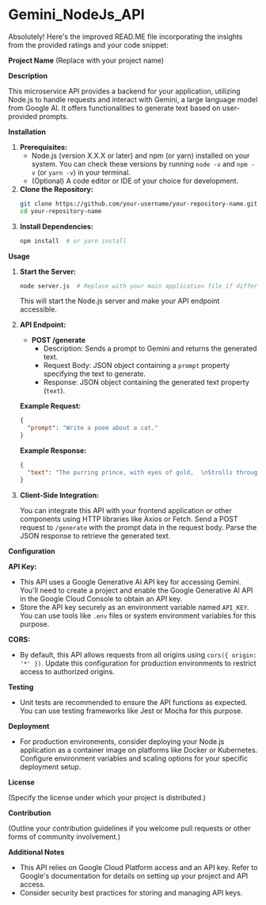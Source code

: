 # Gemini_NodeJs_API

Absolutely! Here's the improved READ.ME file incorporating the insights from the provided ratings and your code snippet:

**Project Name** (Replace with your project name)

**Description**

This microservice API provides a backend for your application, utilizing Node.js to handle requests and interact with Gemini, a large language model from Google AI. It offers functionalities to generate text based on user-provided prompts.

**Installation**

1. **Prerequisites:**
   - Node.js (version X.X.X or later) and npm (or yarn) installed on your system. You can check these versions by running `node -v` and `npm -v` (or `yarn -v`) in your terminal.
   - (Optional) A code editor or IDE of your choice for development.
2. **Clone the Repository:**
   ```bash
   git clone https://github.com/your-username/your-repository-name.git
   cd your-repository-name
   ```
3. **Install Dependencies:**
   ```bash
   npm install  # or yarn install
   ```

**Usage**

1. **Start the Server:**
   ```bash
   node server.js  # Replace with your main application file if different
   ```
   This will start the Node.js server and make your API endpoint accessible.

2. **API Endpoint:**

   - **POST /generate**
     - Description: Sends a prompt to Gemini and returns the generated text.
     - Request Body: JSON object containing a `prompt` property specifying the text to generate.
     - Response: JSON object containing the generated text property (`text`).

   **Example Request:**

     ```json
     {
       "prompt": "Write a poem about a cat."
     }
     ```

   **Example Response:**

     ```json
     {
       "text": "The purring prince, with eyes of gold,  \nStrolls through the house, a story told.  \nHis velvet paws, on silent tread,  \nA fluffy king, upon his bed."
     }
     ```

3. **Client-Side Integration:**

   You can integrate this API with your frontend application or other components using HTTP libraries like Axios or Fetch. Send a POST request to `/generate` with the prompt data in the request body. Parse the JSON response to retrieve the generated text.

**Configuration**

**API Key:**

- This API uses a Google Generative AI API key for accessing Gemini. You'll need to create a project and enable the Google Generative AI API in the Google Cloud Console to obtain an API key.
- Store the API key securely as an environment variable named `API_KEY`. You can use tools like `.env` files or system environment variables for this purpose.

**CORS:**

- By default, this API allows requests from all origins using `cors({ origin: '*' })`. Update this configuration for production environments to restrict access to authorized origins.

**Testing**

- Unit tests are recommended to ensure the API functions as expected. You can use testing frameworks like Jest or Mocha for this purpose.

**Deployment**

- For production environments, consider deploying your Node.js application as a container image on platforms like Docker or Kubernetes. Configure environment variables and scaling options for your specific deployment setup.

**License**

(Specify the license under which your project is distributed.)

**Contribution**

(Outline your contribution guidelines if you welcome pull requests or other forms of community involvement.)

**Additional Notes**

- This API relies on Google Cloud Platform access and an API key. Refer to Google's documentation for details on setting up your project and API access.
- Consider security best practices for storing and managing API keys.
